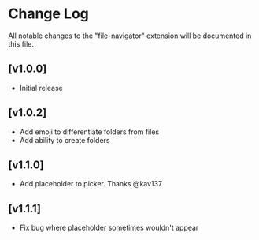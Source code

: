 # Change Log

All notable changes to the "file-navigator" extension will be documented in this file.

## [v1.0.0]

- Initial release

## [v1.0.2]

- Add emoji to differentiate folders from files
- Add ability to create folders

## [v1.1.0]

- Add placeholder to picker. Thanks @kav137

## [v1.1.1]

- Fix bug where placeholder sometimes wouldn't appear
